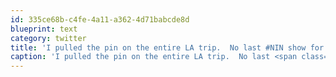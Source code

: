 ```yaml
---
id: 335ce68b-c4fe-4a11-a362-4d71babcde8d
blueprint: text
category: twitter
title: 'I pulled the pin on the entire LA trip.  No last #NIN show for me :(  Hope everyone else going takes lots of god pics and vid!'
caption: 'I pulled the pin on the entire LA trip.  No last <span class="hashtag hashtag_local">#<a href="http://tweettemp.darylchymko.ca/?tag=nin">NIN</a> show for me :(  Hope everyone else going takes lots of god pics and vid!'
---
```

